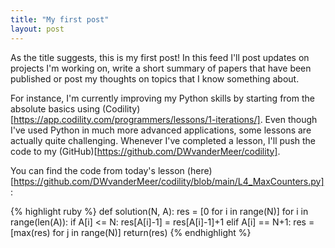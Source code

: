 ```yaml
---
title: "My first post"
layout: post
---
```


As the title suggests, this is my first post! In this feed I'll post updates on projects I'm working on, write a short summary of papers that have been published or post my thoughts on topics that I know something about.

For instance, I'm currently improving my Python skills by starting from the absolute basics using (Codility)[https://app.codility.com/programmers/lessons/1-iterations/]. Even though I've used Python in much more advanced applications, some lessons are actually quite challenging. Whenever I've completed a lesson, I'll push the code to my (GitHub)[https://github.com/DWvanderMeer/codility].

You can find the code from today's lesson (here)[https://github.com/DWvanderMeer/codility/blob/main/L4_MaxCounters.py]:

{% highlight ruby %}
def solution(N, A):
    res = [0 for i in range(N)]
    for i in range(len(A)):
        if A[i] <= N:
            res[A[i]-1] = res[A[i]-1]+1
        elif A[i] == N+1:
            res = [max(res) for j in range(N)]
    return(res)
{% endhighlight %}

